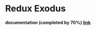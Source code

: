 # Redux Exodus

#### documentation (completed by 70%) [link](https://bayazetyan.github.io/redux-exodus/)
